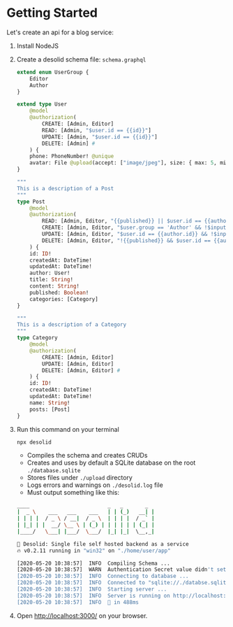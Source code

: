 # Getting Started

Let's create an api for a blog service:

1. Install NodeJS
2. Create a desolid schema file: `schema.graphql`

    ```graphql
    extend enum UserGroup {
        Editor
        Author
    }

    extend type User
        @model
        @authorization(
            CREATE: [Admin, Editor]
            READ: [Admin, "$user.id == {{id}}"]
            UPDATE: [Admin, "$user.id == {{id}}"]
            DELETE: [Admin] #
        ) {
        phone: PhoneNumber! @unique
        avatar: File @upload(accept: ["image/jpeg"], size: { max: 5, min: 0.1 })
    }

    """
    This is a description of a Post
    """
    type Post
        @model
        @authorization(
            READ: [Admin, Editor, "{{published}} || $user.id == {{author.id}}"]
            CREATE: [Admin, Editor, "$user.group == 'Author' && !$input.published"]
            UPDATE: [Admin, Editor, "$user.id == {{author.id}} && !$input.published"]
            DELETE: [Admin, Editor, "!{{published}} && $user.id == {{author.id}}"] #
        ) {
        id: ID!
        createdAt: DateTime!
        updatedAt: DateTime!
        author: User!
        title: String!
        content: String!
        published: Boolean!
        categories: [Category]
    }

    """
    This is a description of a Category
    """
    type Category
        @model
        @authorization(
            CREATE: [Admin, Editor]
            UPDATE: [Admin, Editor]
            DELETE: [Admin, Editor] #
        ) {
        id: ID!
        createdAt: DateTime!
        updatedAt: DateTime!
        name: String!
        posts: [Post]
    }
    ```

3. Run this command on your terminal

    ```bash
    npx desolid
    ```

    - Compiles the schema and creates CRUDs
    - Creates and uses by default a SQLite database on the root `./database.sqlite`
    - Stores files under `./upload` directory
    - Logs errors and warnings on `./desolid.log` file
    - Must output something like this:

    ```bash
    ____                         _   _       _
    |  _ \    ___   ___    ___   | | (_)   __| |
    | | | |  / _ \ / __|  / _ \  | | | |  / _` |
    | |_| | |  __/ \__ \ | (_) | | | | | | (_| |
    |____/   \___| |___/  \___/  |_| |_|  \__,_|

    🤖 Desolid: Single file self hosted backend as a service
    🔥 v0.2.11 running in "win32" on "./home/user/app"

    [2020-05-20 10:38:57]  INFO  Compiling Schema ...
    [2020-05-20 10:38:57]  WARN  Authentication Secret value didn't set into configuration file. the genrated JWT tokens will expire on every restart.
    [2020-05-20 10:38:57]  INFO  Connecting to database ...
    [2020-05-20 10:38:57]  INFO  Connected to "sqlite://./databse.sqlite"
    [2020-05-20 10:38:57]  INFO  Starting server ...
    [2020-05-20 10:38:57]  INFO  Server is running on http://localhost:3000
    [2020-05-20 10:38:57]  INFO  🚀 in 488ms
    ```

4. Open [http://localhost:3000/](http://localhost:3000/) on your browser.

